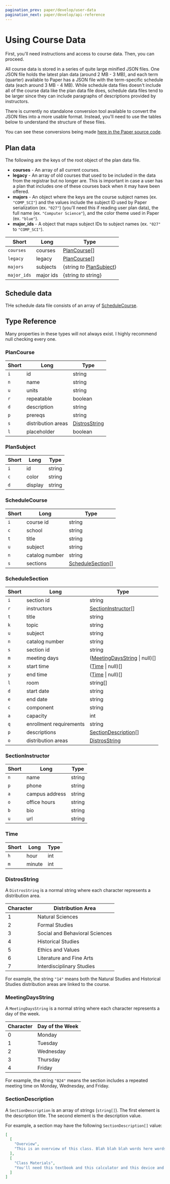 ```yaml
---
pagination_prev: paper/develop/user-data
pagination_next: paper/develop/api-reference
---
```


# Using Course Data

First, you'll need instructions and access to course data. Then, you can proceed.

All course data is stored in a series of quite large minified JSON files. One JSON file holds the latest plan data (around 2 MB - 3 MB), and each term (quarter) available to Paper has a JSON file with the term-specific schedule data (each around 3 MB - 4 MB). While schedule data files doesn't include all of the course data like the plan data file does, schedule data files tend to be larger since they can include paragraphs of descriptions provided by instructors.

There is currently no standalone conversion tool available to convert the JSON files into a more usable format. Instead, you'll need to use the tables below to understand the structure of these files.

You can see these conversions being made [here in the Paper source code](https://github.com/dilanx/paper.nu/blob/main/src/utility/DataMap.ts).

## Plan data

The following are the keys of the root object of the plan data file.

- **courses** - An array of all current courses.
- **legacy** - An array of old courses that used to be included in the data from the registrar but no longer are. This is important in case a user has a plan that includes one of these courses back when it may have been offered.
- **majors** - An object where the keys are the course subject names (ex. `"COMP_SCI"`) and the values include the subject ID used by Paper serialization (ex. `"027"`) (you'll need this if reading user plan data), the full name (ex. `"Computer Science"`), and the color theme used in Paper (ex. `"blue"`).
- **major_ids** - A object that maps subject IDs to subject names (ex. `"027"` to `"COMP_SCI"`).

| Short       | Long      | Type                                      |
| ----------- | --------- | ----------------------------------------- |
| `courses`   | courses   | [PlanCourse](#plancourse)[]               |
| `legacy`    | legacy    | [PlanCourse](#plancourse)[]               |
| `majors`    | subjects  | {string _to_ [PlanSubject](#plansubject)} |
| `major_ids` | major ids | {string _to_ string}                      |

## Schedule data

THe schedule data file consists of an array of [ScheduleCourse](#schedulecourse).

## Type Reference

Many properties in these types will not always exist. I highly recommend null checking every one.

### PlanCourse

| Short | Long               | Type                            |
| ----- | ------------------ | ------------------------------- |
| `i`   | id                 | string                          |
| `n`   | name               | string                          |
| `u`   | units              | string                          |
| `r`   | repeatable         | boolean                         |
| `d`   | description        | string                          |
| `p`   | prereqs            | string                          |
| `s`   | distribution areas | [DistrosString](#distrosstring) |
| `l`   | placeholder        | boolean                         |

### PlanSubject

| Short | Long    | Type   |
| ----- | ------- | ------ |
| `i`   | id      | string |
| `c`   | color   | string |
| `d`   | display | string |

### ScheduleCourse

| Short | Long           | Type                                  |
| ----- | -------------- | ------------------------------------- |
| `i`   | course id      | string                                |
| `c`   | school         | string                                |
| `t`   | title          | string                                |
| `u`   | subject        | string                                |
| `n`   | catalog number | string                                |
| `s`   | sections       | [ScheduleSection](#schedulesection)[] |

### ScheduleSection

| Short | Long                    | Type                                               |
| ----- | ----------------------- | -------------------------------------------------- |
| `i`   | section id              | string                                             |
| `r`   | instructors             | [SectionInstructor](#sectioninstructor)[]          |
| `t`   | title                   | string                                             |
| `k`   | topic                   | string                                             |
| `u`   | subject                 | string                                             |
| `n`   | catalog number          | string                                             |
| `s`   | section id              | string                                             |
| `m`   | meeting days            | ([MeetingDaysString](#meetingdaystring) \| null)[] |
| `x`   | start time              | ([Time](#time) \| null)[]                          |
| `y`   | end time                | ([Time](#time) \| null)[]                          |
| `l`   | room                    | string[]                                           |
| `d`   | start date              | string                                             |
| `e`   | end date                | string                                             |
| `c`   | component               | string                                             |
| `a`   | capacity                | int                                                |
| `q`   | enrollment requirements | string                                             |
| `p`   | descriptions            | [SectionDescription](#sectiondescription)[]        |
| `o`   | distribution areas      | [DistrosString](#distrosstring)                    |

### SectionInstructor

| Short | Long           | Type   |
| ----- | -------------- | ------ |
| `n`   | name           | string |
| `p`   | phone          | string |
| `a`   | campus address | string |
| `o`   | office hours   | string |
| `b`   | bio            | string |
| `u`   | url            | string |

### Time

| Short | Long   | Type |
| ----- | ------ | ---- |
| `h`   | hour   | int  |
| `m`   | minute | int  |

### DistrosString

A `DistrosString` is a normal string where each character represents a distribution area.

| Character | Distribution Area              |
| --------- | ------------------------------ |
| 1         | Natural Sciences               |
| 2         | Formal Studies                 |
| 3         | Social and Behavioral Sciences |
| 4         | Historical Studies             |
| 5         | Ethics and Values              |
| 6         | Literature and Fine Arts       |
| 7         | Interdisciplinary Studies      |

For example, the string `"14"` means both the Natural Studies and Historical Studies distribution areas are linked to the course.

### MeetingDaysString

A `MeetingDaysString` is a normal string where each character represents a day of the week.

| Character | Day of the Week |
| --------- | --------------- |
| 0         | Monday          |
| 1         | Tuesday         |
| 2         | Wednesday       |
| 3         | Thursday        |
| 4         | Friday          |

For example, the string `"024"` means the section includes a repeated meeting time on Monday, Wednesday, and Friday.

### SectionDescription

A `SectionDescription` is an array of strings (`string[]`). The first element is the description title. The second element is the description value.

For example, a section may have the following `SectionDescription[]` value:

```json
[
  [
    "Overview",
    "This is an overview of this class. Blah blah blah words here words there and so on."
  ],
  [
    "Class Materials",
    "You'll need this textbook and this calculator and this device and so on."
  ]
]
```
